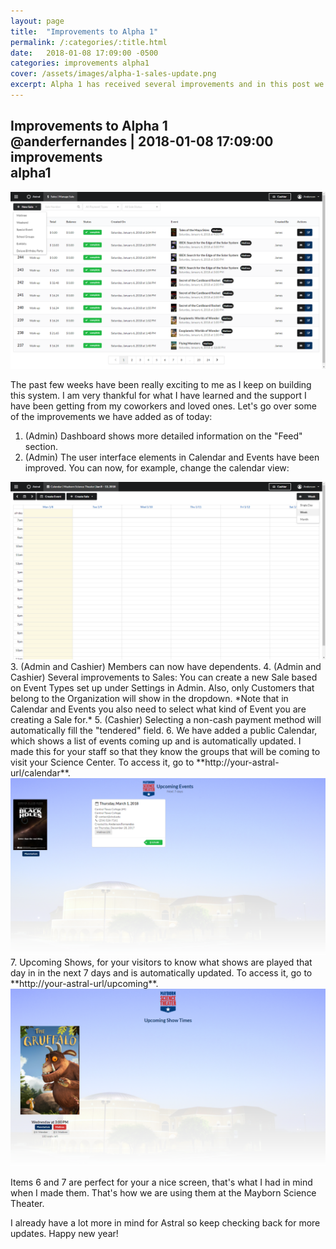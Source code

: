 ```yaml
---
layout: page
title:  "Improvements to Alpha 1"
permalink: /:categories/:title.html
date:   2018-01-08 17:09:00 -0500
categories: improvements alpha1
cover: /assets/images/alpha-1-sales-update.png
excerpt: Alpha 1 has received several improvements and in this post we will go over them!
---
```


<h2 class="ui dividing header">
  <i class="pencil icon"></i>
  <div class="content">
    Improvements to Alpha 1
    <div class="sub header">
      <i class="user circle outline icon"></i>@anderfernandes | 2018-01-08 17:09:00
    </div>
    <div class="sub header">
      <div class="ui label"><i class="tag icon"></i>improvements</div>
      <div class="ui label"><i class="tag icon"></i>alpha1</div>
    </div>
  </div>
</h2>

<img src="/assets/images/alpha-1-sales-update.png" class="ui image" />

The past few weeks have been really exciting to me as I keep on building this system. I am very thankful for what I have learned and the support I have been getting from my coworkers and loved ones. Let's go over some of the improvements we have added as of today:

1. (Admin) Dashboard shows more detailed information on the "Feed" section.
2. (Admin) The user interface elements in Calendar and Events have been improved. You can now, for example, change the calendar view:
<img src="/assets/images/alpha-1-calendar-update.png" class="ui image" />
3. (Admin and Cashier) Members can now have dependents.
4. (Admin and Cashier) Several improvements to Sales: You can create a new Sale based on Event Types set up under Settings in Admin. Also, only Customers that belong to the Organization will show in the dropdown. *Note that in Calendar and Events you also need to select what kind of Event you are creating a Sale for.*
5. (Cashier) Selecting a non-cash payment method will automatically fill the "tendered" field.
6. We have added a public Calendar, which shows a list of events coming up and is automatically updated. I made this for your staff so that they know the groups that will be coming to visit your Science Center. To access it, go to **http://your-astral-url/calendar**.
<img src="/assets/images/alpha-1-calendar.png" class="ui image" />
7. Upcoming Shows, for your visitors to know what shows are played that day in in the next 7 days and is automatically updated. To access it, go to **http://your-astral-url/upcoming**.
<img src="/assets/images/alpha-1-upcoming.png" class="ui image" />

Items 6 and 7 are perfect for your a nice screen, that's what I had in mind when I made them. That's how we are using them at the Mayborn Science Theater.

I already have a lot more in mind for Astral so keep checking back for more updates. Happy new year!
